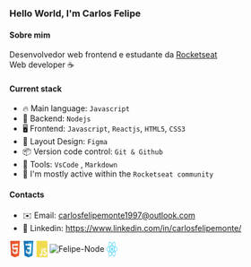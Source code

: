 
### Hello World, I'm Carlos Felipe 

#### Sobre mim
Desenvolvedor web frontend e estudante da [Rocketseat](https://rocketseat.com.br) <br>
Web developer ☕ 

#### Current stack
- 🔥 Main language: `Javascript`
- 📡 Backend: `Nodejs`
- 🖥️ Frontend: `Javascript`, `Reactjs`, `HTML5`, `CSS3`
- 🎨 Layout Design: `Figma`
- 📦️ Version code control: `Git & Github`
- 🔨 Tools: `VsCode` , `Markdown`
- 🚀 I'm mostly active within the `Rocketseat community`

#### Contacts
- ✉️ Email: carlosfelipemonte1997@outlook.com 
- 👤 Linkedin: https://www.linkedin.com/in/carlosfelipemonte/

<div>
  <img align="center" alt="Felipe-HTML" height="30" width="20" src="https://raw.githubusercontent.com/devicons/devicon/master/icons/html5/html5-original.svg">
  <img align="center" alt="Felipe-CSS" height="30" width="20" src="https://raw.githubusercontent.com/devicons/devicon/master/icons/css3/css3-original.svg">
  <img align="center" alt="Felipe-Js" height="30" width="20" src="https://raw.githubusercontent.com/devicons/devicon/master/icons/javascript/javascript-plain.svg">
  <img align="center" alt="Felipe-Node" height="30" width="20" src="https://www.vectorlogo.zone/logos/nodejs/nodejs-icon.svg">
  <img align="center" alt="Felipe-react" height="30" width="20" src="https://raw.githubusercontent.com/devicons/devicon/master/icons/react/react-original.svg">
</div>


  
